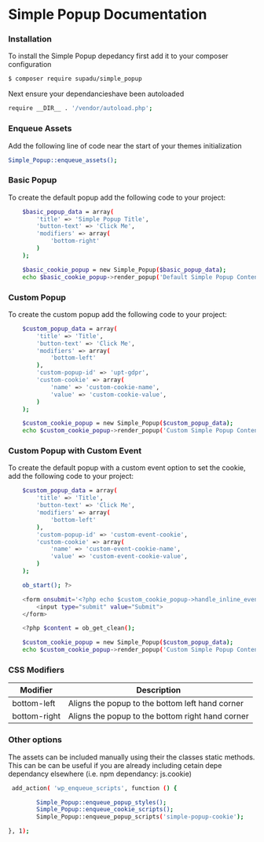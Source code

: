 # Simple Popup Documentation

### Installation
To install the Simple Popup depedancy first add it to your composer configuration
```sh
$ composer require supadu/simple_popup
```
Next ensure your dependancieshave been autoloaded

```sh
require __DIR__ . '/vendor/autoload.php';
```

### Enqueue Assets
Add the following line of code near the start of your themes initialization
```sh
Simple_Popup::enqueue_assets();
```

### Basic Popup
To create the default popup add the following code to your project:
```sh
    $basic_popup_data = array(
        'title' => 'Simple Popup Title',
        'button-text' => 'Click Me',
        'modifiers' => array(
            'bottom-right'
        )
    );

    $basic_cookie_popup = new Simple_Popup($basic_popup_data);
    echo $basic_cookie_popup->render_popup('Default Simple Popup Content');
```

### Custom Popup
To create the custom popup add the following code to your project:
```sh
    $custom_popup_data = array(
        'title' => 'Title',
        'button-text' => 'Click Me',
        'modifiers' => array(
            'bottom-left'
        ),
        'custom-popup-id' => 'upt-gdpr',
        'custom-cookie' => array(
            'name' => 'custom-cookie-name',
            'value' => 'custom-cookie-value',
        )
    );

    $custom_cookie_popup = new Simple_Popup($custom_popup_data);
    echo $custom_cookie_popup->render_popup('Custom Simple Popup Content');
```

### Custom Popup with Custom Event
To create the default popup with a custom event option to set the cookie, add the following code to your project:
```sh
    $custom_popup_data = array(
        'title' => 'Title',
        'button-text' => 'Click Me',
        'modifiers' => array(
            'bottom-left'
        ),
        'custom-popup-id' => 'custom-event-cookie',
        'custom-cookie' => array(
            'name' => 'custom-event-cookie-name',
            'value' => 'custom-event-cookie-value',
        )
    );

    ob_start(); ?>

    <form onsubmit='<?php echo $custom_cookie_popup->handle_inline_event(); ?>'>
        <input type="submit" value="Submit">
    </form>

    <?php $content = ob_get_clean();

    $custom_cookie_popup = new Simple_Popup($custom_popup_data);
    echo $custom_cookie_popup->render_popup('Custom Simple Popup Content with custom event');
```

### CSS Modifiers

| Modifier | Description |
| ------ | ------ |
| bottom-left | Aligns the popup to the bottom left hand corner |
| bottom-right | Aligns the popup to the bottom right hand corner |

### Other options
The assets can be included manually using their the classes static methods.
This can be can be useful if you are already including cetain depe dependancy elsewhere (i.e. npm dependancy: js.cookie)
```sh
 add_action( 'wp_enqueue_scripts', function () {

        Simple_Popup::enqueue_popup_styles();
        Simple_Popup::enqueue_cookie_scripts();
        Simple_Popup::enqueue_popup_scripts('simple-popup-cookie');

}, 1);
```

